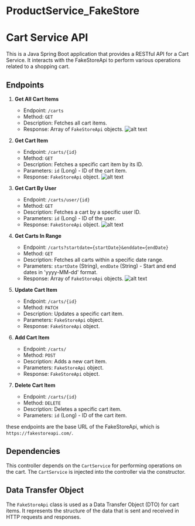 # ProductService_FakeStore
# Cart Service API

This is a Java Spring Boot application that provides a RESTful API for a Cart Service. It interacts with the FakeStoreApi to perform various operations related to a shopping cart.

## Endpoints

1. **Get All Cart Items**
    - Endpoint: `/carts`
    - Method: `GET`
    - Description: Fetches all cart items.
    - Response: Array of `FakeStoreApi` objects.
    ![alt text](image.png)
2. **Get Cart Item**
    - Endpoint: `/carts/{id}`
    - Method: `GET`
    - Description: Fetches a specific cart item by its ID.
    - Parameters: `id` (Long) - ID of the cart item.
    - Response: `FakeStoreApi` object.
    ![alt text](image-1.png)
3. **Get Cart By User**
    - Endpoint: `/carts/user/{id}`
    - Method: `GET`
    - Description: Fetches a cart by a specific user ID.
    - Parameters: `id` (Long) - ID of the user.
    - Response: `FakeStoreApi` object.
    ![alt text](image-2.png)

4. **Get Carts In Range**
    - Endpoint: `/carts?startdate={startDate}&enddate={endDate}`
    - Method: `GET`
    - Description: Fetches all carts within a specific date range.
    - Parameters: `startDate` (String), `endDate` (String) - Start and end dates in 'yyyy-MM-dd' format.
    - Response: Array of `FakeStoreApi` objects.
    ![alt text](image-3.png)

5. **Update Cart Item**
    - Endpoint: `/carts/{id}`
    - Method: `PATCH`
    - Description: Updates a specific cart item.
    - Parameters: `FakeStoreApi` object.
    - Response: `FakeStoreApi` object.

6. **Add Cart Item**
    - Endpoint: `/carts/`
    - Method: `POST`
    - Description: Adds a new cart item.
    - Parameters: `FakeStoreApi` object.
    - Response: `FakeStoreApi` object.

7. **Delete Cart Item**
    - Endpoint: `/carts/{id}`
    - Method: `DELETE`
    - Description: Deletes a specific cart item.
    - Parameters: `id` (Long) - ID of the cart item.

these endpoints are the base URL of the FakeStoreApi, which is `https://fakestoreapi.com/`.


## Dependencies

This controller depends on the `CartService` for performing operations on the cart. The `CartService` is injected into the controller via the constructor.

## Data Transfer Object

The `FakeStoreApi` class is used as a Data Transfer Object (DTO) for cart items. It represents the structure of the data that is sent and received in HTTP requests and responses.

